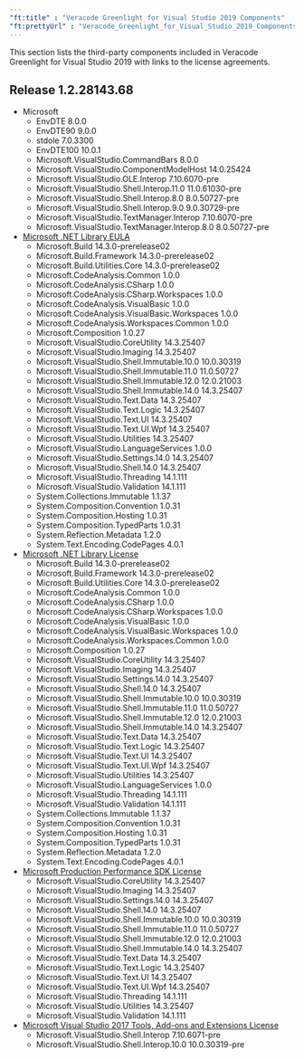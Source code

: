 ```yaml
---
"ft:title" : "Veracode Greenlight for Visual Studio 2019 Components"
"ft:prettyUrl" : "Veracode_Greenlight_for_Visual_Studio_2019_Components"
---
```

This section lists the third-party components included in Veracode Greenlight for Visual Studio 2019 with links to the license agreements.

## Release 1.2.28143.68

- Microsoft
    - EnvDTE	8.0.0
    - EnvDTE90	9.0.0
    - stdole	7.0.3300
    - EnvDTE100	10.0.1
    - Microsoft.VisualStudio.CommandBars	8.0.0
    - Microsoft.VisualStudio.ComponentModelHost	14.0.25424
    - Microsoft.VisualStudio.OLE.Interop	7.10.6070-pre
    - Microsoft.VisualStudio.Shell.Interop.11.0	11.0.61030-pre
    - Microsoft.VisualStudio.Shell.Interop.8.0	8.0.50727-pre
    - Microsoft.VisualStudio.Shell.Interop.9.0	9.0.30729-pre
    - Microsoft.VisualStudio.TextManager.Interop	7.10.6070-pre
    - Microsoft.VisualStudio.TextManager.Interop.8.0	8.0.50727-pre
- [Microsoft .NET Library EULA](https://www.microsoft.com/web/webpi/eula/net_library_eula_enu.htm)
    - Microsoft.Build	14.3.0-prerelease02
    - Microsoft.Build.Framework	14.3.0-prerelease02
    - Microsoft.Build.Utilities.Core	14.3.0-prerelease02
    - Microsoft.CodeAnalysis.Common	1.0.0
    - Microsoft.CodeAnalysis.CSharp	1.0.0
    - Microsoft.CodeAnalysis.CSharp.Workspaces	1.0.0
    - Microsoft.CodeAnalysis.VisualBasic	1.0.0
    - Microsoft.CodeAnalysis.VisualBasic.Workspaces	1.0.0
    - Microsoft.CodeAnalysis.Workspaces.Common	1.0.0
    - Microsoft.Composition	1.0.27
    - Microsoft.VisualStudio.CoreUtility	14.3.25407
    - Microsoft.VisualStudio.Imaging	14.3.25407
    - Microsoft.VisualStudio.Shell.Immutable.10.0	10.0.30319
    - Microsoft.VisualStudio.Shell.Immutable.11.0	11.0.50727
    - Microsoft.VisualStudio.Shell.Immutable.12.0	12.0.21003
    - Microsoft.VisualStudio.Shell.Immutable.14.0	14.3.25407
    - Microsoft.VisualStudio.Text.Data	14.3.25407
    - Microsoft.VisualStudio.Text.Logic	14.3.25407
    - Microsoft.VisualStudio.Text.UI	14.3.25407
    - Microsoft.VisualStudio.Text.UI.Wpf	14.3.25407
    - Microsoft.VisualStudio.Utilities	14.3.25407
    - Microsoft.VisualStudio.LanguageServices	1.0.0
    - Microsoft.VisualStudio.Settings.14.0	14.3.25407
    - Microsoft.VisualStudio.Shell.14.0	14.3.25407
    - Microsoft.VisualStudio.Threading	14.1.111
    - Microsoft.VisualStudio.Validation	14.1.111
    - System.Collections.Immutable	1.1.37
    - System.Composition.Convention	1.0.31
    - System.Composition.Hosting	1.0.31
    - System.Composition.TypedParts	1.0.31
    - System.Reflection.Metadata	1.2.0
    - System.Text.Encoding.CodePages	4.0.1
- [Microsoft .NET Library License](https://dotnet.microsoft.com/en-us/dotnet_library_license.htm)
    - Microsoft.Build 14.3.0-prerelease02
    - Microsoft.Build.Framework 14.3.0-prerelease02
    - Microsoft.Build.Utilities.Core 14.3.0-prerelease02
    - Microsoft.CodeAnalysis.Common 1.0.0
    - Microsoft.CodeAnalysis.CSharp 1.0.0
    - Microsoft.CodeAnalysis.CSharp.Workspaces 1.0.0
    - Microsoft.CodeAnalysis.VisualBasic 1.0.0
    - Microsoft.CodeAnalysis.VisualBasic.Workspaces 1.0.0
    - Microsoft.CodeAnalysis.Workspaces.Common 1.0.0
    - Microsoft.Composition 1.0.27
    - Microsoft.VisualStudio.CoreUtility	14.3.25407
    - Microsoft.VisualStudio.Imaging	14.3.25407
    - Microsoft.VisualStudio.Settings.14.0 14.3.25407
    - Microsoft.VisualStudio.Shell.14.0 14.3.25407
    - Microsoft.VisualStudio.Shell.Immutable.10.0	10.0.30319
    - Microsoft.VisualStudio.Shell.Immutable.11.0	11.0.50727
    - Microsoft.VisualStudio.Shell.Immutable.12.0	12.0.21003
    - Microsoft.VisualStudio.Shell.Immutable.14.0	14.3.25407
    - Microsoft.VisualStudio.Text.Data	14.3.25407
    - Microsoft.VisualStudio.Text.Logic	14.3.25407
    - Microsoft.VisualStudio.Text.UI	14.3.25407
    - Microsoft.VisualStudio.Text.UI.Wpf	14.3.25407
    - Microsoft.VisualStudio.Utilities	14.3.25407
    - Microsoft.VisualStudio.LanguageServices 1.0.0
    - Microsoft.VisualStudio.Threading 14.1.111
    - Microsoft.VisualStudio.Validation 14.1.111
    - System.Collections.Immutable 1.1.37
    - System.Composition.Convention 1.0.31
    - System.Composition.Hosting 1.0.31
    - System.Composition.TypedParts 1.0.31
    - System.Reflection.Metadata 1.2.0
    - System.Text.Encoding.CodePages 4.0.1
- [Microsoft Production Performance SDK License](https://aka.ms/productionperformancenugeteula)
    - Microsoft.VisualStudio.CoreUtility	14.3.25407
    - Microsoft.VisualStudio.Imaging	14.3.25407
    - Microsoft.VisualStudio.Settings.14.0 14.3.25407
    - Microsoft.VisualStudio.Shell.14.0 14.3.25407
    - Microsoft.VisualStudio.Shell.Immutable.10.0	10.0.30319
    - Microsoft.VisualStudio.Shell.Immutable.11.0	11.0.50727
    - Microsoft.VisualStudio.Shell.Immutable.12.0	12.0.21003
    - Microsoft.VisualStudio.Shell.Immutable.14.0	14.3.25407
    - Microsoft.VisualStudio.Text.Data	14.3.25407
    - Microsoft.VisualStudio.Text.Logic	14.3.25407
    - Microsoft.VisualStudio.Text.UI	14.3.25407
    - Microsoft.VisualStudio.Text.UI.Wpf	14.3.25407
    - Microsoft.VisualStudio.Threading 14.1.111
    - Microsoft.VisualStudio.Utilities	14.3.25407
    - Microsoft.VisualStudio.Validation 14.1.111
- [Microsoft Visual Studio 2017 Tools, Add-ons and Extensions License](https://visualstudio.microsoft.com/license-terms/mlt552233/)
    - Microsoft.VisualStudio.Shell.Interop	7.10.6071-pre
    - Microsoft.VisualStudio.Shell.Interop.10.0	10.0.30319-pre